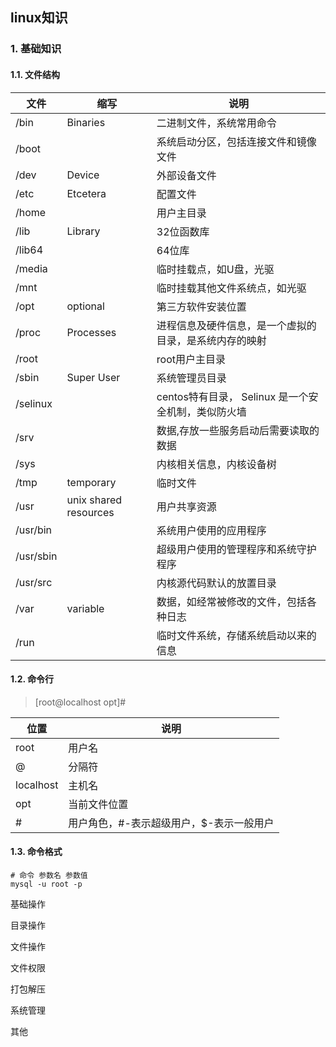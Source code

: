 ## linux知识

### 1. 基础知识
#### 1.1. 文件结构
| 文件        | 缩写                    | 说明                                |
|-----------|-----------------------|-----------------------------------|
| /bin      | Binaries              | 二进制文件，系统常用命令                      |
| /boot     |                       | 系统启动分区，包括连接文件和镜像文件                |
| /dev      | Device                | 外部设备文件                            |
| /etc      | Etcetera              | 配置文件                              |
| /home     |                       | 用户主目录                             |
| /lib      | Library               | 32位函数库                            |
| /lib64    |                       | 64位库                              |
| /media    |                       | 临时挂载点，如U盘，光驱                      |
| /mnt      |                       | 临时挂载其他文件系统点，如光驱                   |
| /opt      | optional              | 第三方软件安装位置                         |
| /proc     | Processes             | 进程信息及硬件信息，是一个虚拟的目录，是系统内存的映射       |
| /root     |                       | root用户主目录                         |
| /sbin     | Super User            | 系统管理员目录                           |
| /selinux  |                       | centos特有目录， Selinux 是一个安全机制，类似防火墙 |
| /srv      |                       | 数据,存放一些服务启动后需要读取的数据               |
| /sys      |                       | 内核相关信息，内核设备树                      |
| /tmp      | temporary             | 临时文件                              |
| /usr      | unix shared resources | 用户共享资源                            |
| /usr/bin  |                       | 系统用户使用的应用程序                       |
| /usr/sbin |                       | 超级用户使用的管理程序和系统守护程序                |
| /usr/src  |                       | 内核源代码默认的放置目录                      |
| /var      | variable              | 数据，如经常被修改的文件，包括各种日志               |
| /run      |                       | 临时文件系统，存储系统启动以来的信息                |

#### 1.2. 命令行

> [root@localhost opt]#

| 位置        | 说明                     |
|-----------|------------------------|
| root      | 用户名                    |
| @         | 分隔符                    |
| localhost | 主机名                    |
| opt       | 当前文件位置                 |
| #         | 用户角色，#-表示超级用户，$-表示一般用户 |

#### 1.3. 命令格式
```shell
# 命令 参数名 参数值
mysql -u root -p
```

基础操作


目录操作

文件操作

文件权限

打包解压

系统管理

其他